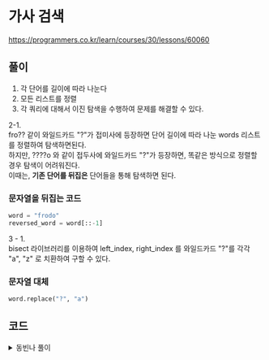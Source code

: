 # 가사 검색
https://programmers.co.kr/learn/courses/30/lessons/60060

##  풀이
1. 각 단어를 길이에 따라 나눈다
2. 모든 리스트를 정렬
3. 각 쿼리에 대해서 이진 탐색을 수행하여 문제를 해결할 수 있다.

2-1.  
fro?? 같이 와일드카드 "?"가 접미사에 등장하면 단어 길이에 따라 나눈 words 리스트를 정렬하여 탐색하면된다.  
하지만, ????o  와 같이 접두사에 와일드카드 "?"가 등장하면, 똑같은 방식으로 정렬할 경우 탐색이 어려워진다.  
이때는, **기존 단어를 뒤집은** 단어들을 통해 탐색하면 된다.

### 문자열을 뒤집는 코드
```python
word = "frodo"
reversed_word = word[::-1]
```
  
3 - 1.  
bisect 라이브러리를 이용하여 left_index, right_index 를 와일드카드 "?"를 각각 "a", "z" 로 치환하여 구할 수 있다.
### 문자열 대체
```python
word.replace("?", "a")
```

## 코드
<details>
<summary> 동빈나 풀이 </summary>

```python
from bisect import bisect_left, bisect_right

def count_by_range(a, left_value, right_value):
    right_index = bisect_right(a, right_value)
    left_index = bisect_left(a, left_value)
    return right_index - left_index

def solution(words, queries):
    answer = []
    array = [[] for _ in range(10001)]
    reversed_array = [[] for _ in range(10001)]
    for word in words:
        array[len(word)].append(word)
        reversed_array[len(word)].append(word[::-1])
    for i in range(10001):
        array[i].sort()
        reversed_array[i].sort()
    
    for q in queries:
        if q[0] !='?':
            res = count_by_range(array[len(q)], q.replace('?', 'a'), q.replace('?', 'z'))
        else:
            res = count_by_range(reversed_array[len(q)], q[::-1].replace('?','a'), q[::-1].replace('?','z'))
        answer.append(res)
        
    return answer
```

</details>